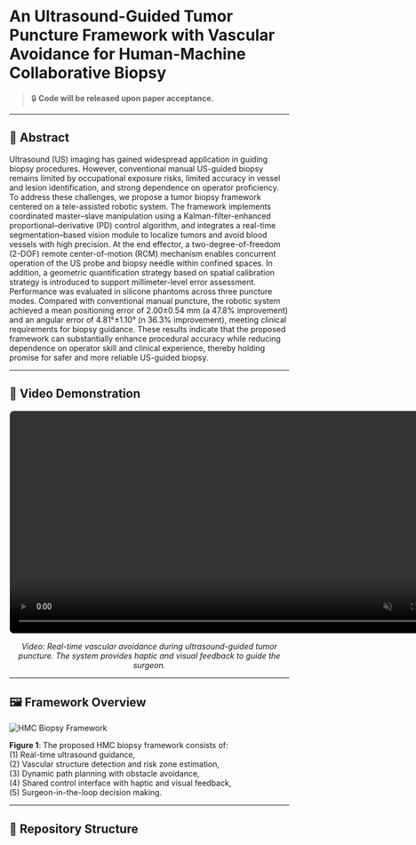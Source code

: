 # An Ultrasound-Guided Tumor Puncture Framework with Vascular Avoidance for Human-Machine Collaborative Biopsy

> 🔒 **Code will be released upon paper acceptance.**

---

## 📄 Abstract

Ultrasound (US) imaging has gained widespread application in guiding biopsy procedures. However, conventional manual US-guided biopsy remains limited by occupational exposure risks, limited accuracy in vessel and lesion identification, and strong dependence on operator proficiency. To address these challenges, we propose a tumor biopsy framework centered on a tele-assisted robotic system. The framework implements coordinated master–slave manipulation using a Kalman-filter-enhanced proportional–derivative (PD) control algorithm, and integrates a real-time segmentation–based vision module to localize tumors and avoid blood vessels with high precision. At the end effector, a two-degree-of-freedom (2-DOF) remote center-of-motion (RCM) mechanism enables concurrent operation of the US probe and biopsy needle within confined spaces. In addition, a geometric quantification strategy based on spatial calibration strategy is introduced to support millimeter-level error assessment. Performance was evaluated in silicone phantoms across three puncture modes. Compared with conventional manual puncture, the robotic system achieved a mean positioning error of 2.00±0.54 mm (a 47.8% improvement) and an angular error of 4.81°±1.10° (n 36.3% improvement), meeting clinical requirements for biopsy guidance. These results indicate that the proposed framework can substantially enhance procedural accuracy while reducing dependence on operator skill and clinical experience, thereby holding promise for safer and more reliable US-guided biopsy.

---

## 🎥 Video Demonstration

<!-- 直接嵌入视频，支持 mp4/webm -->
<video width="800" controls autoplay loop muted style="border: 1px solid #e1e4e8; border-radius: 8px; display: block; margin: 0 auto;">
  <source src="videos/demo.mp4" type="video/mp4">
  Your browser does not support the video tag.
</video>

<p align="center">
  <em>Video: Real-time vascular avoidance during ultrasound-guided tumor puncture. The system provides haptic and visual feedback to guide the surgeon.</em>
</p>

---

## 🖼️ Framework Overview

![HMC Biopsy Framework](fig1.png)

**Figure 1**: The proposed HMC biopsy framework consists of:  
(1) Real-time ultrasound guidance,  
(2) Vascular structure detection and risk zone estimation,  
(3) Dynamic path planning with obstacle avoidance,  
(4) Shared control interface with haptic and visual feedback,  
(5) Surgeon-in-the-loop decision making.

---

## 📁 Repository Structure
